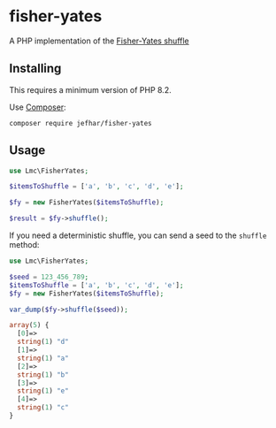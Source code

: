 # fisher-yates

A PHP implementation of the [Fisher-Yates shuffle](https://en.wikipedia.org/wiki/Fisher%E2%80%93Yates_shuffle)

## Installing

This requires a minimum version of PHP 8.2.

Use [Composer](https://getcomposer.org):

```shell
composer require jefhar/fisher-yates
```

## Usage

```php
use Lmc\FisherYates;

$itemsToShuffle = ['a', 'b', 'c', 'd', 'e'];

$fy = new FisherYates($itemsToShuffle);

$result = $fy->shuffle();
```

If you need a deterministic shuffle, you can send a seed to the `shuffle` method:
```php
use Lmc\FisherYates;

$seed = 123_456_789;
$itemsToShuffle = ['a', 'b', 'c', 'd', 'e'];
$fy = new FisherYates($itemsToShuffle);

var_dump($fy->shuffle($seed));
```

```php
array(5) {
  [0]=>
  string(1) "d"
  [1]=>
  string(1) "a"
  [2]=>
  string(1) "b"
  [3]=>
  string(1) "e"
  [4]=>
  string(1) "c"
}
```
